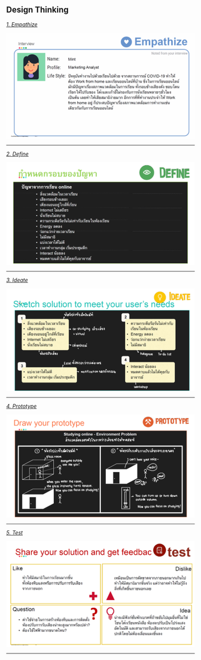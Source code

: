 ## Design Thinking

<i><ins>1. Empathize</ins></i>

<img src="https://github.com/MimismPS/BADS7105-CRM-Analytics/blob/main/Assignment%2008%20-%20Design%20Thinking/Empathize.png" />
<hr>

<i><ins>2. Define</ins></i>

<img src="https://github.com/MimismPS/BADS7105-CRM-Analytics/blob/main/Assignment%2008%20-%20Design%20Thinking/Define.png" />
<hr>


<i><ins>3. Ideate</ins></i>

<img src="https://github.com/MimismPS/BADS7105-CRM-Analytics/blob/main/Assignment%2008%20-%20Design%20Thinking/Ideate.png" />
<hr>

<i><ins>4. Prototype</ins></i>

<img src="https://github.com/MimismPS/BADS7105-CRM-Analytics/blob/main/Assignment%2008%20-%20Design%20Thinking/Prototype.png" />
<hr>

<i><ins>5. Test</ins></i>

<img src="https://github.com/MimismPS/BADS7105-CRM-Analytics/blob/main/Assignment%2008%20-%20Design%20Thinking/Test.png" />
<hr>
